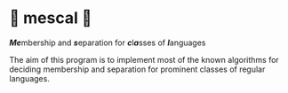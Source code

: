 
# 🌵 mescal 🌵

***Me***mbership and ***s***eparation for ***c***l***a***sses of ***l***anguages


The aim of this program is to implement most of the known algorithms for deciding membership and separation for prominent classes of regular languages.


